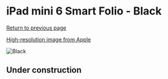 # iPad mini 6 Smart Folio - Black

[Return to previous page](/ipad_mini6)

[High-resolution image from Apple](https://store.storeimages.cdn-apple.com/8756/as-images.apple.com/is/MM6G3?wid=4500&hei=4500&fmt=png)

<div style="width: 500px"><img src="/everyphone/MM6G3.png" alt="Black"></div>

## Under construction
